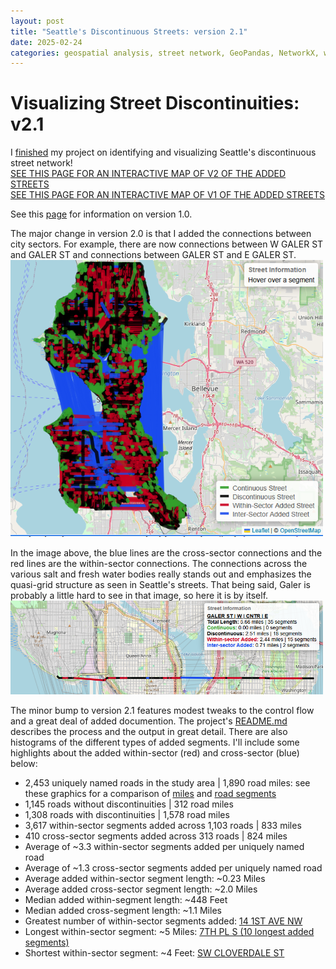 ```yaml
---
layout: post
title: "Seattle's Discontinuous Streets: version 2.1"
date: 2025-02-24
categories: geospatial analysis, street network, GeoPandas, NetworkX, webmap
---
```


# Visualizing Street Discontinuities: v2.1
I [finished](https://github.com/mike-babb/seattle_streets) my project on identifying and visualizing Seattle's discontinuous street network!  
[SEE THIS PAGE FOR AN INTERACTIVE MAP OF V2 OF THE ADDED STREETS](/media/discontinuous_streets_v2.html)  
[SEE THIS PAGE FOR AN INTERACTIVE MAP OF V1 OF THE ADDED STREETS](/media/discontinuous_streets.html)  

See this [page](https://mike-babb.github.io/blog/2025/01/01/seattles-discontinuous-streets) for information on version 1.0.

The major change in version 2.0 is that I added the connections between city sectors. For example, there are now connections between W GALER ST and GALER ST and connections between GALER ST and E GALER ST.  
<img src="https://raw.githubusercontent.com/mike-babb/seattle_streets/main/graphics/ex_12_overall_v2.png" alt="overall" width="500" height="443"/>  

In the image above, the blue lines are the cross-sector connections and the red lines are the within-sector connections. The connections across the various salt and fresh water bodies really stands out and emphasizes the quasi-grid structure as seen in Seattle's streets. That being said, Galer is probably a little hard to see in that image, so here it is by itself.  
<img src="https://raw.githubusercontent.com/mike-babb/seattle_streets/main/graphics/ex_11_galer_v2.png" alt="overall" width="500" height="150"/>  

The minor bump to version 2.1 features modest tweaks to the control flow and a great deal of added documention. The project's [README.md](link) describes the process and the output in great detail. There are also histograms of the different types of added segments. I'll include some highlights about the added within-sector (red) and cross-sector (blue) below:

* 2,453 uniquely named roads in the study area | 1,890 road miles: see these graphics for a comparison of [miles](/graphics/barplot_miles.png) and [road segments](/graphics/barplot_segment_count.png)  
* 1,145 roads without discontinuities | 312 road miles  
* 1,308 roads with discontinuities | 1,578 road miles  
* 3,617 within-sector segments added across 1,103 roads | 833 miles  
* 410 cross-sector segments added across 313 roads | 824 miles
* Average of ~3.3 within-sector segments added per uniquely named road  
* Average of ~1.3 cross-sector segments added per uniquely named road  
* Average added within-sector segment length: ~0.23 Miles  
* Average added cross-sector segment length: ~2.0 Miles  
* Median added within-segment length: ~448 Feet  
* Median added cross-segment length: ~1.1 Miles  
* Greatest number of within-sector segments added: [14 1ST AVE NW](https://raw.githubusercontent.com/mike-babb/seattle_streets/main/graphics/ex_14_most_added_segments_v2.png)  
* Longest within-sector segment: ~5 Miles:  [7TH PL S (10 longest added segments)](https://raw.githubusercontent.com/mike-babb/seattle_streets/main/graphics/ex_15_longest_added_segments_v2.png)  
* Shortest within-sector segment: ~4 Feet: [SW CLOVERDALE ST ](https://raw.githubusercontent.com/mike-babb/seattle_streets/main/graphics/ex_06_shortest_segment.png)  


